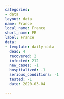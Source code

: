 ```yaml
---
categories:
- data
layout: data
name: France
local_name: France
short_name: FR
label: France
data:
- template: daily-data
  dead: 4
  recovered: 2
  infected: 212
  new_cases: -1
  hospitalized: -1
  serious_conditions: -1
  tested: -1
  date: 2020-03-04

---
```

